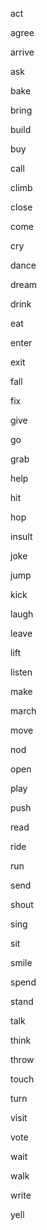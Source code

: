 act

agree

arrive

ask

bake

bring

build

buy

call

climb

close

come

cry

dance

dream

drink

eat

enter

exit

fall

fix

give

go

grab

help

hit

hop

insult

joke

jump

kick

laugh

leave

lift

listen

make

march

move

nod

open

play

push

read

ride

run

send

shout

sing

sit

smile

spend

stand

talk

think

throw

touch

turn

visit

vote

wait

walk

write

yell